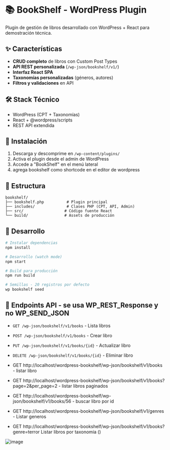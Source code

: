 # 📚 BookShelf - WordPress Plugin

Plugin de gestión de libros desarrollado con WordPress + React para demostración técnica.

## ✨ Características

- **CRUD completo** de libros con Custom Post Types
- **API REST personalizada** (`/wp-json/bookshelf/v1/`)
- **Interfaz React SPA** 
- **Taxonomías personalizadas** (géneros, autores)
- **Filtros y validaciones** en API

## 🛠️ Stack Técnico

- WordPress (CPT + Taxonomías)
- React + @wordpress/scripts
- REST API extendida

## 🚀 Instalación

1. Descarga y descomprime en `/wp-content/plugins/`
2. Activa el plugin desde el admin de WordPress
3. Accede a "BookShelf" en el menú lateral
4. agrega bookshelf como shortcode en el editor de wordpress

## 📁 Estructura

```
bookshelf/
├── bookshelf.php          # Plugin principal
├── includes/              # Clases PHP (CPT, API, Admin)
├── src/                  # Código fuente React
└── build/                # Assets de producción
```

## 🔧 Desarrollo

```bash
# Instalar dependencias
npm install

# Desarrollo (watch mode)
npm start

# Build para producción
npm run build

# Semillas - 20 registros por defecto
wp bookshelf seed
```

## 📡 Endpoints API - se usa WP_REST_Response y no WP_SEND_JSON 

- `GET /wp-json/bookshelf/v1/books` - Lista libros
- `POST /wp-json/bookshelf/v1/books` - Crear libro
- `PUT /wp-json/bookshelf/v1/books/{id}` - Actualizar libro
- `DELETE /wp-json/bookshelf/v1/books/{id}` - Eliminar libro


- GET http://localhost/wordpress-bookshelf/wp-json/bookshelf/v1/books - listar libro
- GET http://localhost/wordpress-bookshelf/wp-json/bookshelf/v1/books?page=2&per_page=2 - listar libros paginados
- GET http://localhost/wordpress-bookshelf/wp-json/bookshelf/v1/books/56 - buscar libro por id
- GET http://localhost/wordpress-bookshelf/wp-json/bookshelf/v1/genres - Listar generos
- GET http://localhost/wordpress-bookshelf/wp-json/bookshelf/v1/books?genre=terror Listar libros por taxonomia ()

![image](https://github.com/user-attachments/assets/852c51d8-59cb-4279-b6f4-a2b92b7b3d4c)


